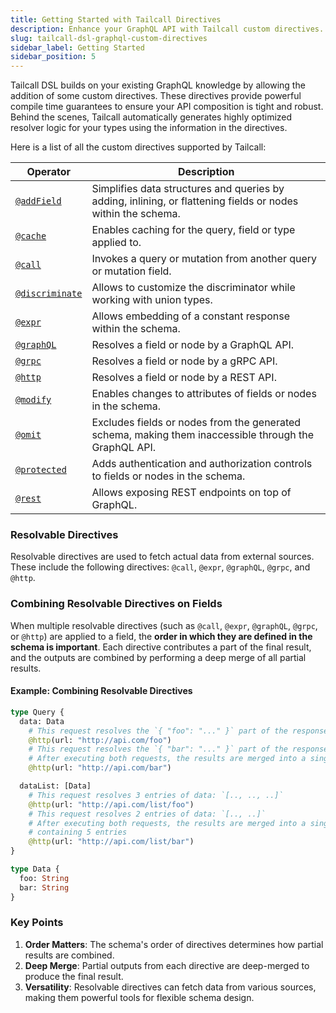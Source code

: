 ```yaml
---
title: Getting Started with Tailcall Directives
description: Enhance your GraphQL API with Tailcall custom directives. These directives offer powerful compile-time guarantees, ensuring robust and optimized API composition. Tailcall automates the generation of resolver logic for improved performance.
slug: tailcall-dsl-graphql-custom-directives
sidebar_label: Getting Started
sidebar_position: 5
---
```


Tailcall DSL builds on your existing GraphQL knowledge by allowing the addition of some custom directives. These directives provide powerful compile time guarantees to ensure your API composition is tight and robust. Behind the scenes, Tailcall automatically generates highly optimized resolver logic for your types using the information in the directives.

Here is a list of all the custom directives supported by Tailcall:

<!-- SORT OPERATOR BY NAME -->

| Operator                                        | Description                                                                                                  |
| ----------------------------------------------- | ------------------------------------------------------------------------------------------------------------ |
| [`@addField`](./directives/addField.md)         | Simplifies data structures and queries by adding, inlining, or flattening fields or nodes within the schema. |
| [`@cache`](./directives/cache.md)               | Enables caching for the query, field or type applied to.                                                     |
| [`@call`](./directives/call.md)                 | Invokes a query or mutation from another query or mutation field.                                            |
| [`@discriminate`](./directives/discriminate.md) | Allows to customize the discriminator while working with union types.                                        |
| [`@expr`](./directives/expr.md)                 | Allows embedding of a constant response within the schema.                                                   |
| [`@graphQL`](./directives/graphQL.md)           | Resolves a field or node by a GraphQL API.                                                                   |
| [`@grpc`](./directives/grpc.md)                 | Resolves a field or node by a gRPC API.                                                                      |
| [`@http`](./directives/http.md)                 | Resolves a field or node by a REST API.                                                                      |
| [`@modify`](./directives/modify.md)             | Enables changes to attributes of fields or nodes in the schema.                                              |
| [`@omit`](./directives/omit.md)                 | Excludes fields or nodes from the generated schema, making them inaccessible through the GraphQL API.        |
| [`@protected`](./directives/protected.md)       | Adds authentication and authorization controls to fields or nodes in the schema.                             |
| [`@rest`](./directives/rest.md)                 | Allows exposing REST endpoints on top of GraphQL.                                                            |

### Resolvable Directives

Resolvable directives are used to fetch actual data from external sources. These include the following directives: `@call`, `@expr`, `@graphQL`, `@grpc`, and `@http`.

### Combining Resolvable Directives on Fields

When multiple resolvable directives (such as `@call`, `@expr`, `@graphQL`, `@grpc`, or `@http`) are applied to a field, the **order in which they are defined in the schema is important**. Each directive contributes a part of the final result, and the outputs are combined by performing a deep merge of all partial results.

#### Example: Combining Resolvable Directives

```graphql
type Query {
  data: Data
    # This request resolves the `{ "foo": "..." }` part of the response
    @http(url: "http://api.com/foo")
    # This request resolves the `{ "bar": "..." }` part of the response
    # After executing both requests, the results are merged into a single `Data` object
    @http(url: "http://api.com/bar")

  dataList: [Data]
    # This request resolves 3 entries of data: `[.., .., ..]`
    @http(url: "http://api.com/list/foo")
    # This request resolves 2 entries of data: `[.., ..]`
    # After executing both requests, the results are merged into a single list
    # containing 5 entries
    @http(url: "http://api.com/list/bar")
}

type Data {
  foo: String
  bar: String
}
```

### Key Points

1. **Order Matters**: The schema's order of directives determines how partial results are combined.
2. **Deep Merge**: Partial outputs from each directive are deep-merged to produce the final result.
3. **Versatility**: Resolvable directives can fetch data from various sources, making them powerful tools for flexible schema design.
